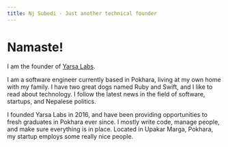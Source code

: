 ```yaml
---
title: Nj Subedi - Just another technical founder
---
```



# Namaste!

I am the founder of [Yarsa Labs](https://www.yarsalabs.com).

I am a software engineer currently based in Pokhara, living at my own home with my family. I have two great dogs named Ruby and Swift, and I like to read about technology. I follow the latest news in the field of software, startups, and Nepalese politics.

I founded Yarsa Labs in 2016, and have been providing opportunities to fresh graduates in Pokhara ever since. I mostly write code, manage people, and make sure everything is in place. Located in Upakar Marga, Pokhara, my startup employs some really nice people.
